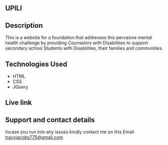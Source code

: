 ## UPILI
## Description

This is a website for a foundation that addresses this pervasive mental health challenge by providing Counselors with Disabilities to support secondary school Students with Disabilities, their families and communities.

## Technologies Used
* HTML
* CSS
* JQuery

## Live link


## Support and contact details

Incase you run into any issues kindly contact me on this Email tracyjacobs775@gmail.com